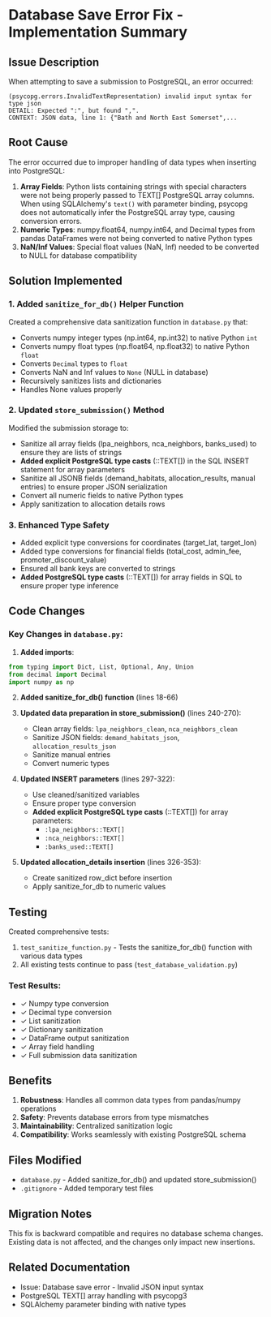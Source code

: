 # Database Save Error Fix - Implementation Summary

## Issue Description
When attempting to save a submission to PostgreSQL, an error occurred:
```
(psycopg.errors.InvalidTextRepresentation) invalid input syntax for type json
DETAIL: Expected ":", but found ",".
CONTEXT: JSON data, line 1: {"Bath and North East Somerset",...
```

## Root Cause
The error occurred due to improper handling of data types when inserting into PostgreSQL:

1. **Array Fields**: Python lists containing strings with special characters were not being properly passed to TEXT[] PostgreSQL array columns. When using SQLAlchemy's `text()` with parameter binding, psycopg does not automatically infer the PostgreSQL array type, causing conversion errors.
2. **Numeric Types**: numpy.float64, numpy.int64, and Decimal types from pandas DataFrames were not being converted to native Python types
3. **NaN/Inf Values**: Special float values (NaN, Inf) needed to be converted to NULL for database compatibility

## Solution Implemented

### 1. Added `sanitize_for_db()` Helper Function
Created a comprehensive data sanitization function in `database.py` that:
- Converts numpy integer types (np.int64, np.int32) to native Python `int`
- Converts numpy float types (np.float64, np.float32) to native Python `float`
- Converts `Decimal` types to `float`
- Converts NaN and Inf values to `None` (NULL in database)
- Recursively sanitizes lists and dictionaries
- Handles None values properly

### 2. Updated `store_submission()` Method
Modified the submission storage to:
- Sanitize all array fields (lpa_neighbors, nca_neighbors, banks_used) to ensure they are lists of strings
- **Added explicit PostgreSQL type casts** (::TEXT[]) in the SQL INSERT statement for array parameters
- Sanitize all JSONB fields (demand_habitats, allocation_results, manual entries) to ensure proper JSON serialization
- Convert all numeric fields to native Python types
- Apply sanitization to allocation details rows

### 3. Enhanced Type Safety
- Added explicit type conversions for coordinates (target_lat, target_lon)
- Added type conversions for financial fields (total_cost, admin_fee, promoter_discount_value)
- Ensured all bank keys are converted to strings
- **Added PostgreSQL type casts** (::TEXT[]) for array fields in SQL to ensure proper type inference

## Code Changes

### Key Changes in `database.py`:

1. **Added imports**:
```python
from typing import Dict, List, Optional, Any, Union
from decimal import Decimal
import numpy as np
```

2. **Added sanitize_for_db() function** (lines 18-66)

3. **Updated data preparation in store_submission()** (lines 240-270):
   - Clean array fields: `lpa_neighbors_clean`, `nca_neighbors_clean`
   - Sanitize JSON fields: `demand_habitats_json`, `allocation_results_json`
   - Sanitize manual entries
   - Convert numeric types

4. **Updated INSERT parameters** (lines 297-322):
   - Use cleaned/sanitized variables
   - Ensure proper type conversion
   - **Added explicit PostgreSQL type casts** (::TEXT[]) for array parameters:
     - `:lpa_neighbors::TEXT[]`
     - `:nca_neighbors::TEXT[]`
     - `:banks_used::TEXT[]`

5. **Updated allocation_details insertion** (lines 326-353):
   - Create sanitized row_dict before insertion
   - Apply sanitize_for_db to numeric values

## Testing

Created comprehensive tests:
1. `test_sanitize_function.py` - Tests the sanitize_for_db() function with various data types
2. All existing tests continue to pass (`test_database_validation.py`)

### Test Results:
- ✓ Numpy type conversion
- ✓ Decimal type conversion  
- ✓ List sanitization
- ✓ Dictionary sanitization
- ✓ DataFrame output sanitization
- ✓ Array field handling
- ✓ Full submission data sanitization

## Benefits

1. **Robustness**: Handles all common data types from pandas/numpy operations
2. **Safety**: Prevents database errors from type mismatches
3. **Maintainability**: Centralized sanitization logic
4. **Compatibility**: Works seamlessly with existing PostgreSQL schema

## Files Modified
- `database.py` - Added sanitize_for_db() and updated store_submission()
- `.gitignore` - Added temporary test files

## Migration Notes
This fix is backward compatible and requires no database schema changes. Existing data is not affected, and the changes only impact new insertions.

## Related Documentation
- Issue: Database save error - Invalid JSON input syntax
- PostgreSQL TEXT[] array handling with psycopg3
- SQLAlchemy parameter binding with native types

